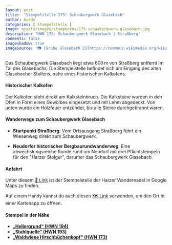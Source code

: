 ```yaml
---
layout: post
title:  "Stempelstelle 175: Schaubergwerk Glasebach"
author: buddy
categories: [ Stempelstelle ]
image: assets/images/stampboxes/175-schaubergwerk-glasebach.jpg
description: "HWN 175: Schaubergwerk Glasebach | Straßberg"
comments: false
imageshadow: true
imageSource: '📷 [Grube Glasebach 2](https://commons.wikimedia.org/wiki/File:Grube_Glasebach_2.jpg) von <a href="//commons.wikimedia.org/wiki/User:Markscheider" title="User:Markscheider">Markscheider</a> unter Lizenz [CC BY 3.0](https://creativecommons.org/licenses/by/3.0)'
---
```


Das Schaubergwerk Glasebach liegt etwa 800 m von Straßberg entfernt im Tal des Glasebachs. Die Stempelstelle befindet sich am Eingang des alten Glasebacher Stollens, nahe eines historischen Kalkofens. 

#### Historischer Kalkofen

Der Kalkofen steht direkt am Kalksteinbruch. Die Kalksteine wurden in den Ofen in Form eines Gewölbes eingesetzt und mit Lehm abgedeckt. Von unten wurde ein Holzfeuer entzündet, bis alle Steine durchgebrannt waren. 

#### Wanderwege zum Schaubergwerk Glasebach

- **Startpunkt Straßberg**: Vom Ortsausgang Straßberg führt ein Wiesenweg direkt zum Schaubergwerk. 

- **Neudorfer historischer Bergbaurundwanderweg**: Eine abwechslungsreiche Runde rund um Neudorf mit drei Pflichtstempeln für den "Harzer Steiger", darunter das Schaubergwerk Glasebach. 

#### Anfahrt

Unter diesem [📍 Link](https://www.google.com/maps/dir/?api=1&origin=&destination=51.61185%2C%2011.06510) ist der Stempelstelle der Harzer Wandernadel in Google Maps zu finden.

<div class="android-only">
  Auf einem Handy kannst du auch diesen 
  <a href="geo:51.61185,11.06510">🗺️ Link</a> 
  verwenden, um den Ort in einer Kartenapp zu öffnen.
  <p></p>
</div>

#### Stempel in der Nähe

- [**„Hellergrund“ (HWN 194)**](/stempelstelle-194-hellergrund)
- [**„Stahlquelle“ (HWN 193)**](/stempelstelle-193-stahlquelle)
- [**„Waldwiese Hirschbüchenkopf“ (HWN 173)**](/stempelstelle-173-waldwiese-hirschbuechenkopf)
